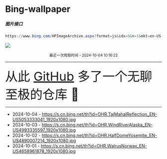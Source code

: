 # Bing-wallpaper

##### 图片接口

```powershell
https://www.bing.com/HPImageArchive.aspx?format=js&idx=0&n=1&mkt=en-US
```

 ![](https://s.cn.bing.net/th?id=OHR.TajMahalReflection_EN-US5053333041_1920x1080.jpg)

<p align='center' >
    <small>
        最近一次爬取时间 - 2024-10-04 10:16:22
    </small>
    <br>
    <hr>
    <font size=7>
        <small>
           从此 <a href='https://github.com/'>GitHub</a> 多了一个无聊至极的仓库  🍳
        </small>
    </font>
    <hr>
</p>


- 2024-10-04 - https://s.cn.bing.net/th?id=OHR.TajMahalReflection_EN-US5053333041_1920x1080.jpg 
- 2024-10-03 - https://s.cn.bing.net/th?id=OHR.WindRiverAlaska_EN-US4993335597_1920x1080.jpg 
- 2024-10-02 - https://s.cn.bing.net/th?id=OHR.HalfDomeYosemite_EN-US4890007214_1920x1080.jpg 
- 2024-10-01 - https://s.cn.bing.net/th?id=OHR.WalrusNorway_EN-US4658961878_1920x1080.jpg 
